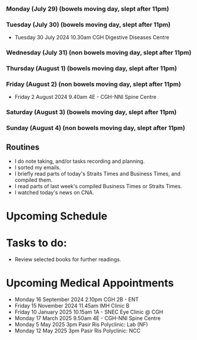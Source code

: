 ### Monday (July 29) (bowels moving day, slept after 11pm)


### Tuesday (July 30) (bowels moving day, slept after 11pm)
- Tuesday 30 July 2024 10.30am CGH Digestive Diseases Centre


### Wednesday (July 31) (non bowels moving day, slept after 11pm)


### Thursday (August 1) (bowels moving day, slept after 11pm)


### Friday (August 2) (non bowels moving day, slept after 11pm)
- Friday 2 August 2024 9.40am 4E - CGH-NNI Spine Centre


### Saturday (August 3) (bowels moving day, slept after 11pm)


### Sunday (August 4) (non bowels moving day, slept after 11pm)





## Routines
- I do note taking, and/or tasks recording and planning.
- I sorted my emails.
- I briefly read parts of today's Straits Times and Business Times, and compiled them.
- I read parts of last week's compiled Business Times or Straits Times.
- I watched today's news on CNA.

# Upcoming Schedule

# Tasks to do:
- Review selected books for further readings.

# Upcoming Medical Appointments
- Monday 16 September 2024 2.10pm CGH 2B - ENT
- Friday 15 November 2024 11.45am IMH Clinic B
- Friday 10 January 2025 10.15am 1A - SNEC Eye Clinic @ CGH
- Monday 17 March 2025 9.50am 4E - CGH-NNI Spine Centre
- Monday 5 May 2025 3pm Pasir Ris Polyclinic: Lab (NF)
- Monday 12 May 2025 3pm Pasir Ris Polyclinic: NCC
